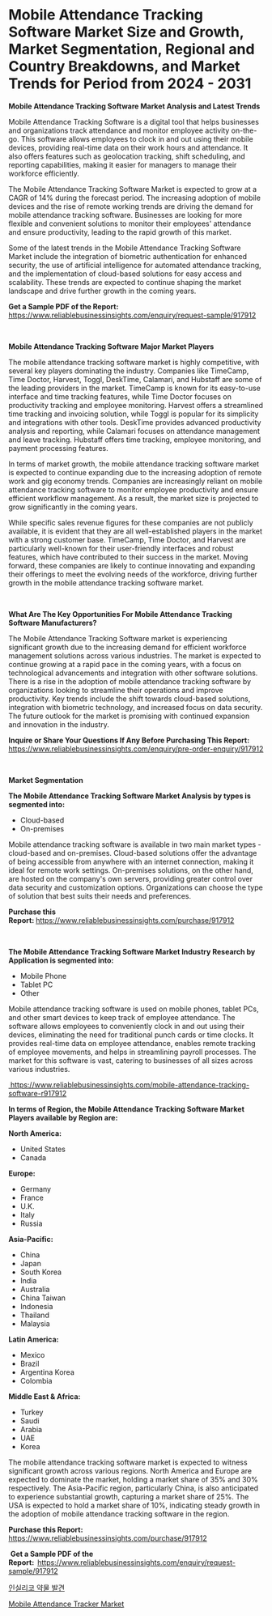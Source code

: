 <p><h1>Mobile Attendance Tracking Software Market Size and Growth, Market Segmentation, Regional and Country Breakdowns, and Market Trends for Period from 2024 -  2031</h1></p><p><strong>Mobile Attendance Tracking Software Market Analysis and Latest Trends</strong></p>
<p><p>Mobile Attendance Tracking Software is a digital tool that helps businesses and organizations track attendance and monitor employee activity on-the-go. This software allows employees to clock in and out using their mobile devices, providing real-time data on their work hours and attendance. It also offers features such as geolocation tracking, shift scheduling, and reporting capabilities, making it easier for managers to manage their workforce efficiently.</p><p>The Mobile Attendance Tracking Software Market is expected to grow at a CAGR of 14% during the forecast period. The increasing adoption of mobile devices and the rise of remote working trends are driving the demand for mobile attendance tracking software. Businesses are looking for more flexible and convenient solutions to monitor their employees' attendance and ensure productivity, leading to the rapid growth of this market.</p><p>Some of the latest trends in the Mobile Attendance Tracking Software Market include the integration of biometric authentication for enhanced security, the use of artificial intelligence for automated attendance tracking, and the implementation of cloud-based solutions for easy access and scalability. These trends are expected to continue shaping the market landscape and drive further growth in the coming years.</p></p>
<p><strong>Get a Sample PDF of the Report:&nbsp;</strong> <a href="https://www.reliablebusinessinsights.com/enquiry/request-sample/917912">https://www.reliablebusinessinsights.com/enquiry/request-sample/917912</a></p>
<p>&nbsp;</p>
<p><strong>Mobile Attendance Tracking Software Major Market Players</strong></p>
<p><p>The mobile attendance tracking software market is highly competitive, with several key players dominating the industry. Companies like TimeCamp, Time Doctor, Harvest, Toggl, DeskTime, Calamari, and Hubstaff are some of the leading providers in the market. TimeCamp is known for its easy-to-use interface and time tracking features, while Time Doctor focuses on productivity tracking and employee monitoring. Harvest offers a streamlined time tracking and invoicing solution, while Toggl is popular for its simplicity and integrations with other tools. DeskTime provides advanced productivity analysis and reporting, while Calamari focuses on attendance management and leave tracking. Hubstaff offers time tracking, employee monitoring, and payment processing features.</p><p>In terms of market growth, the mobile attendance tracking software market is expected to continue expanding due to the increasing adoption of remote work and gig economy trends. Companies are increasingly reliant on mobile attendance tracking software to monitor employee productivity and ensure efficient workflow management. As a result, the market size is projected to grow significantly in the coming years.</p><p>While specific sales revenue figures for these companies are not publicly available, it is evident that they are all well-established players in the market with a strong customer base. TimeCamp, Time Doctor, and Harvest are particularly well-known for their user-friendly interfaces and robust features, which have contributed to their success in the market. Moving forward, these companies are likely to continue innovating and expanding their offerings to meet the evolving needs of the workforce, driving further growth in the mobile attendance tracking software market.</p></p>
<p>&nbsp;</p>
<p><strong>What Are The Key Opportunities For Mobile Attendance Tracking Software Manufacturers?</strong></p>
<p><p>The Mobile Attendance Tracking Software market is experiencing significant growth due to the increasing demand for efficient workforce management solutions across various industries. The market is expected to continue growing at a rapid pace in the coming years, with a focus on technological advancements and integration with other software solutions. There is a rise in the adoption of mobile attendance tracking software by organizations looking to streamline their operations and improve productivity. Key trends include the shift towards cloud-based solutions, integration with biometric technology, and increased focus on data security. The future outlook for the market is promising with continued expansion and innovation in the industry.</p></p>
<p><strong>Inquire or Share Your Questions If Any Before Purchasing This Report:</strong> <a href="https://www.reliablebusinessinsights.com/enquiry/pre-order-enquiry/917912">https://www.reliablebusinessinsights.com/enquiry/pre-order-enquiry/917912</a></p>
<p>&nbsp;</p>
<p><strong>Market Segmentation</strong></p>
<p><strong>The Mobile Attendance Tracking Software Market Analysis by types is segmented into:</strong></p>
<p><ul><li>Cloud-based</li><li>On-premises</li></ul></p>
<p><p>Mobile attendance tracking software is available in two main market types - cloud-based and on-premises. Cloud-based solutions offer the advantage of being accessible from anywhere with an internet connection, making it ideal for remote work settings. On-premises solutions, on the other hand, are hosted on the company's own servers, providing greater control over data security and customization options. Organizations can choose the type of solution that best suits their needs and preferences.</p></p>
<p><strong>Purchase this Report:&nbsp;</strong><a href="https://www.reliablebusinessinsights.com/purchase/917912">https://www.reliablebusinessinsights.com/purchase/917912</a></p>
<p>&nbsp;</p>
<p><strong>The Mobile Attendance Tracking Software Market Industry Research by Application is segmented into:</strong></p>
<p><ul><li>Mobile Phone</li><li>Tablet PC</li><li>Other</li></ul></p>
<p><p>Mobile attendance tracking software is used on mobile phones, tablet PCs, and other smart devices to keep track of employee attendance. The software allows employees to conveniently clock in and out using their devices, eliminating the need for traditional punch cards or time clocks. It provides real-time data on employee attendance, enables remote tracking of employee movements, and helps in streamlining payroll processes. The market for this software is vast, catering to businesses of all sizes across various industries.</p></p>
<p><a href="https://www.reliablebusinessinsights.com/mobile-attendance-tracking-software-r917912">&nbsp;https://www.reliablebusinessinsights.com/mobile-attendance-tracking-software-r917912</a></p>
<p><strong>In terms of Region, the Mobile Attendance Tracking Software Market Players available by Region are:</strong></p>
<p>
    <p> <strong> North America: </strong>
        <ul>
            <li>United States</li>
            <li>Canada</li>
        </ul>
        </p> 
    <p> <strong> Europe: </strong>
        <ul>
            <li>Germany</li>
            <li>France</li>
            <li>U.K.</li>
            <li>Italy</li>
            <li>Russia</li>
        </ul>
        </p> 
    <p> <strong> Asia-Pacific: </strong>
        <ul>
            <li>China</li>
            <li>Japan</li>
            <li>South Korea</li>
            <li>India</li>
            <li>Australia</li>
            <li>China Taiwan</li>
            <li>Indonesia</li>
            <li>Thailand</li>
            <li>Malaysia</li>
        </ul>
        </p> 
    <p> <strong> Latin America: </strong>
        <ul>
            <li>Mexico</li>
            <li>Brazil</li>
            <li>Argentina Korea</li>
            <li>Colombia</li>
        </ul>
        </p> 
    <p> <strong> Middle East & Africa: </strong>
        <ul>
            <li>Turkey</li>
            <li>Saudi</li>
            <li>Arabia</li>
            <li>UAE</li>
            <li>Korea</li>
        </ul>
    </p>
    </p>
<p><p>The mobile attendance tracking software market is expected to witness significant growth across various regions. North America and Europe are expected to dominate the market, holding a market share of 35% and 30% respectively. The Asia-Pacific region, particularly China, is also anticipated to experience substantial growth, capturing a market share of 25%. The USA is expected to hold a market share of 10%, indicating steady growth in the adoption of mobile attendance tracking software in the region.</p></p>
<p><strong>Purchase this Report: </strong><a href="https://www.reliablebusinessinsights.com/purchase/917912">https://www.reliablebusinessinsights.com/purchase/917912</a></p>
<p>&nbsp;<strong>Get a Sample PDF of the Report:&nbsp;&nbsp;</strong><a href="https://www.reliablebusinessinsights.com/enquiry/request-sample/917912">https://www.reliablebusinessinsights.com/enquiry/request-sample/917912</a></p>
<p><strong></strong></p>
<p><p><a href="https://github.com/plelbej847484502/Market-Research-Report-List-4/blob/main/636515281965.md">인실리코 약물 발견</a></p><p><a href="https://github.com/WillieWoodard/Market-Research-Report-List-6/blob/main/mobile-attendance-tracker-market.md">Mobile Attendance Tracker Market</a></p></p>